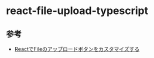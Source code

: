 # react-file-upload-typescript

## 参考

- [ReactでFileのアップロードボタンをカスタマイズする](https://zenn.dev/dove/articles/1927889e1c4153)
